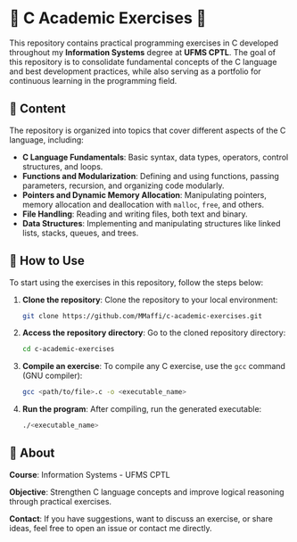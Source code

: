 # 📘 C Academic Exercises 📘

This repository contains practical programming exercises in C developed throughout my **Information Systems** degree at **UFMS CPTL**. The goal of this repository is to consolidate fundamental concepts of the C language and best development practices, while also serving as a portfolio for continuous learning in the programming field.

## 📂 Content

The repository is organized into topics that cover different aspects of the C language, including:

- **C Language Fundamentals**: Basic syntax, data types, operators, control structures, and loops.
- **Functions and Modularization**: Defining and using functions, passing parameters, recursion, and organizing code modularly.
- **Pointers and Dynamic Memory Allocation**: Manipulating pointers, memory allocation and deallocation with `malloc`, `free`, and others.
- **File Handling**: Reading and writing files, both text and binary.
- **Data Structures**: Implementing and manipulating structures like linked lists, stacks, queues, and trees.

## 🚀 How to Use

To start using the exercises in this repository, follow the steps below:

1. **Clone the repository**:
   Clone the repository to your local environment:
   ```bash
   git clone https://github.com/MMaffi/c-academic-exercises.git
   
2. **Access the repository directory**:
   Go to the cloned repository directory:
   ```bash
   cd c-academic-exercises
   
3. **Compile an exercise**:
   To compile any C exercise, use the ```gcc``` command (GNU compiler):
   ```bash
   gcc <path/to/file>.c -o <executable_name>
   
4. **Run the program**:
   After compiling, run the generated executable:
   ```bash
   ./<executable_name>

## 📌 About

**Course**: Information Systems - UFMS CPTL

**Objective**: Strengthen C language concepts and improve logical reasoning through practical exercises.

**Contact**: If you have suggestions, want to discuss an exercise, or share ideas, feel free to open an issue or contact me directly.
